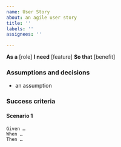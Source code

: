 ```yaml
---
name: User Story
about: an agile user story
title: ''
labels: ''
assignees: ''

---
```


**As a** [role]
**I need** [feature]
**So that** [benefit]

### Assumptions and decisions
* an assumption

### Success criteria

#### Scenario 1

```gherkin 
Given …
When …
Then …
```
